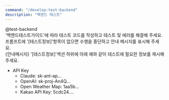 ```yaml
---
command: "/develop:test-backend"
description: "백엔드 테스트"
---
```


@test-backend  
'백엔드테스트가이드'에 따라 테스트 코드를 작성하고 테스트 및 에러를 해결해 주세요.   
프롬프트에 '[테스트정보]'항목이 없으면 수행을 중단하고 안내 메시지를 표시해 주세요.  
{안내메시지}
'[테스트정보]'섹션 하위에 아래 예와 같이 테스트에 필요한 정보를 제시해 주세요.   
- API Key
  - Claude: sk-ant-ap...
  - OpenAI: sk-proj-An4Q...
  - Open Weather Map: 1aa5b...
  - Kakao API Key: 5cdc24....